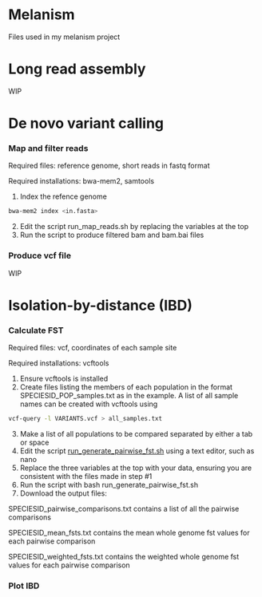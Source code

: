 # Melanism
Files used in my melanism project

# Long read assembly

WIP


# De novo variant calling

### Map and filter reads

Required files: reference genome, short reads in fastq format

Required installations: bwa-mem2, samtools

1) Index the refence genome
```bash
bwa-mem2 index <in.fasta>
```
2) Edit the script run_map_reads.sh by replacing the variables at the top
3) Run the script to produce filtered bam and bam.bai files

### Produce vcf file

WIP

# Isolation-by-distance (IBD)

### Calculate FST

Required files: vcf, coordinates of each sample site

Required installations: vcftools

1) Ensure vcftools is installed
2) Create files listing the members of each population in the format SPECIESID_POP_samples.txt as in the example. A list of all sample names can be created with vcftools using
```bash
vcf-query -l VARIANTS.vcf > all_samples.txt
```
3) Make a list of all populations to be compared separated by either a tab or space
4) Edit the script [run_generate_pairwise_fst.sh](run_generate_pairwise_fst.sh) using a text editor, such as nano
5) Replace the three variables at the top with your data, ensuring you are consistent with the files made in step #1
6) Run the script with bash run_generate_pairwise_fst.sh
7) Download the output files:

SPECIESID_pairwise_comparisons.txt contains a list of all the pairwise comparisons

SPECIESID_mean_fsts.txt contains the mean whole genome fst values for each pairwise comparison

SPECIESID_weighted_fsts.txt contains the weighted whole genome fst values for each pairwise comparison

### Plot IBD
